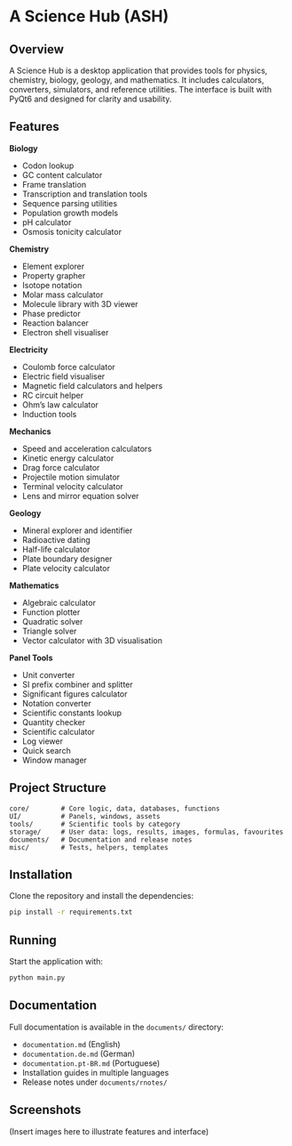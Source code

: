 # A Science Hub (ASH)

## Overview

A Science Hub is a desktop application that provides tools for physics, chemistry, biology, geology, and mathematics. It includes calculators, converters, simulators, and reference utilities. The interface is built with PyQt6 and designed for clarity and usability.

## Features

**Biology**

* Codon lookup
* GC content calculator
* Frame translation
* Transcription and translation tools
* Sequence parsing utilities
* Population growth models
* pH calculator
* Osmosis tonicity calculator

**Chemistry**

* Element explorer
* Property grapher
* Isotope notation
* Molar mass calculator
* Molecule library with 3D viewer
* Phase predictor
* Reaction balancer
* Electron shell visualiser

**Electricity**

* Coulomb force calculator
* Electric field visualiser
* Magnetic field calculators and helpers
* RC circuit helper
* Ohm’s law calculator
* Induction tools

**Mechanics**

* Speed and acceleration calculators
* Kinetic energy calculator
* Drag force calculator
* Projectile motion simulator
* Terminal velocity calculator
* Lens and mirror equation solver

**Geology**

* Mineral explorer and identifier
* Radioactive dating
* Half-life calculator
* Plate boundary designer
* Plate velocity calculator

**Mathematics**

* Algebraic calculator
* Function plotter
* Quadratic solver
* Triangle solver
* Vector calculator with 3D visualisation

**Panel Tools**

* Unit converter
* SI prefix combiner and splitter
* Significant figures calculator
* Notation converter
* Scientific constants lookup
* Quantity checker
* Scientific calculator
* Log viewer
* Quick search
* Window manager

## Project Structure

```
core/        # Core logic, data, databases, functions
UI/          # Panels, windows, assets
tools/       # Scientific tools by category
storage/     # User data: logs, results, images, formulas, favourites
documents/   # Documentation and release notes
misc/        # Tests, helpers, templates
```

## Installation

Clone the repository and install the dependencies:

```bash
pip install -r requirements.txt
```

## Running

Start the application with:

```bash
python main.py
```

## Documentation

Full documentation is available in the `documents/` directory:

* `documentation.md` (English)
* `documentation.de.md` (German)
* `documentation.pt-BR.md` (Portuguese)
* Installation guides in multiple languages
* Release notes under `documents/rnotes/`

## Screenshots

(Insert images here to illustrate features and interface)
